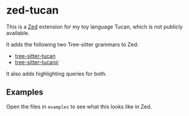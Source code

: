 # zed-tucan

This is a [Zed](https://zed.dev) extension for my toy language Tucan, which is
not publicly available.

It adds the following two Tree-sitter grammars to Zed:

- [tree-sitter-tucan](https://github.com/mrnugget/tree-sitter-tucan)
- [tree-sitter-tucanir](https://github.com/mrnugget/tree-sitter-tucanir)

It also adds highlighting queries for both.

## Examples

Open the files in `examples` to see what this looks like in Zed.
